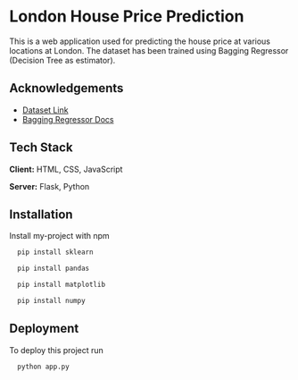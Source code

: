 
# London House Price Prediction

This is a web application used for predicting the house price at various locations at London. The dataset has been trained using Bagging Regressor (Decision Tree as estimator). 



## Acknowledgements

 - [Dataset Link](https://www.kaggle.com/datasets/arnavkulkarni/housing-prices-in-london)
 - [Bagging Regressor Docs](https://scikit-learn.org/stable/modules/generated/sklearn.ensemble.BaggingRegressor.html)



## Tech Stack

**Client:** HTML, CSS, JavaScript

**Server:** Flask, Python


## Installation

Install my-project with npm

```bash
  pip install sklearn
```
```bash
  pip install pandas
```
```bash
  pip install matplotlib
```
```bash
  pip install numpy
```

    
## Deployment

To deploy this project run

```bash
  python app.py
```

